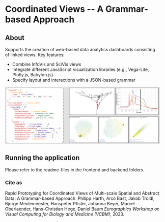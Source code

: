# Coordinated Views -- A Grammar-based Approach
## About

Supports the creation of web-based data analytics dashboards consisting of linked views. Key features:
- Combine InfoVis and SciVis views
- Integrate different JavaScript visualization libraries (e.g., Vega-Lite, Plotly.js, Babylon.js)
- Specify layout and interactions with a JSON-based grammar

![teaser-image](teaser-image.png)

## Running the application
Please refer to the readme-files in the frontend and backend folders.


### Cite as
Rapid Prototyping for Coordinated Views of Multi-scale Spatial and Abstract Data: A Grammar-based Approach.
Philipp Harth, Arco Bast, Jakob Troidl, Bjorge Meulemeester, Hanspeter Pfister, Johanna Beyer, Marcel Oberlaender, Hans-Christian Hege, Daniel Baum
<i>Eurographics Workshop on Visual Computing for Biology and Medicine (VCBM)</i>, 2023.
